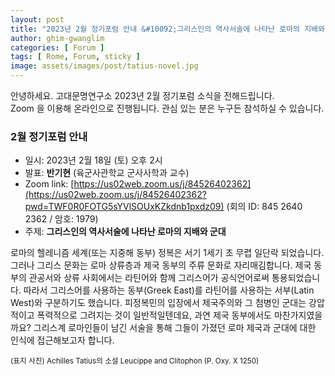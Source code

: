```yaml
---
layout: post
title: "2023년 2월 정기포럼 안내 &#10092;그리스인의 역사서술에 나타난 로마의 지배와 군대&#10093;"
author: ghim-gwanglim
categories: [ Forum ]
tags: [ Rome, Forum, sticky ]
image: assets/images/post/tatius-novel.jpg
---
```


안녕하세요. 고대문명연구소 2023년 2월 정기포럼 소식을 전해드립니다.<br> 
Zoom 을 이용해 온라인으로 진행됩니다. 관심 있는 분은 누구든 참석하실 수 있습니다. 

### 2월 정기포럼 안내
- 일시: 2023년 2월 18일 (토) 오후 2시
- 발표: __반기현__ (육군사관학교 군사사학과 교수) 
- Zoom link: [https://us02web.zoom.us/j/84526402362](https://us02web.zoom.us/j/84526402362?pwd=TWF0R0FOTG5sYVlSOUxKZkdnb1pxdz09)
  (회의 ID: 845 2640 2362 / 암호: 1979)
- 주제: __그리스인의 역사서술에 나타난 로마의 지배와 군대__

로마의 헬레니즘 세계(또는 지중해 동부) 정복은 서기 1세기 초 무렵 일단락 되었습니다. 그러나 그리스 문화는 로마 상류층과 제국 동부의 주류 문화로 자리매김합니다. 제국 동부의 관공서와 상류 사회에서는 라틴어와 함께 그리스어가 공식언어로써 통용되었습니다. 따라서 그리스어를 사용하는 동부(Greek East)를 라틴어를 사용하는 서부(Latin West)와 구분하기도 했습니다. 피정복민의 입장에서 제국주의와 그 첨병인 군대는 강압적이고 폭력적으로 그려지는 것이 일반적일텐데요, 과연 제국 동부에서도 마찬가지였을까요? 그리스계 로마인들이 남긴 서술을 통해 그들이 가졌던 로마 제국과 군대에 대한 인식에 접근해보고자 합니다.

<span class="text-muted"><small>(표지 사진)
Achilles Tatius의 소설 Leucippe and Clitophon (P. Oxy. X 1250)
</small></span>
